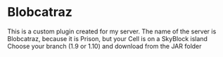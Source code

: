 # Blobcatraz
This is a custom plugin created for my server.
The name of the server is Blobcatraz, because it is Prison, but your Cell is on a SkyBlock island
Choose your branch (1.9 or 1.10) and download from the JAR folder
